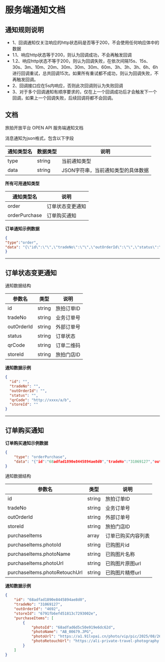 # 服务端通知文档

## 通知规则说明
- 1、回调通知仅关注响应的http状态码是否等于200，不会使用任何响应体中的数据
- 1.1、响应http状态等于200，则认为回调成功，不会再触发回调
- 1.2、响应http状态不等于200，则认为回调失败，在依次间隔15s、15s、30s、3m、10m、20m、30m、30m、30m、60m、3h、3h、3h、6h、6h进行回调重试，总共回调15次。如果所有重试都不成功，则认为回调失败，不再触发回调。
- 2、回调接口应在5s内响应，否则此次回调则认为失败回调
- 3、对于多个回调通知有顺序要求的，仅在上一个回调成功后才会触发下一个回调，如果上一个回调失败，后续回调将都不会回调。

##  文档
旅拍开放平台 OPEN API 服务端通知文档

消息通知为json格式，包含以下字段

| 通知类型名   | 数据类型   | 说明                  |
|---------|--------|---------------------|
| type   | string | 当前通知类型              |
| data   | string | JSON字符串，当前通知类型的具体数据 |


**所有可用通知类型**

| 通知类型名   | 说明       |
|---------|----------|
| order   | 订单状态变更通知 |
| orderPurchase  | 订单购买通知 |

**订单通知示例数据**

```json
{
"type":"order",
"data": "{\"id\":\"\",\"tradeNo\":\"\",\"outOrderId\":\"\",\"status\":\"\",\"qrCode\":\"http://xxxx/a/b\",\"storeId\":\"\"}"
}
```

-------

## 订单状态变更通知

通知数据结构

| 参数名        | 类型     | 说明     |
|------------|--------|--------|
| id         | string | 旅拍订单ID |
| tradeNo    | string | 业务订单号  |
| outOrderId | string | 外部订单号  |
| status     | string | 订单状态   |
| qrCode     | string | 订单二维码  |
| storeId    | string | 旅拍门店ID |

**通知数据示例**

```json
{
  "id": "",
  "tradeNo": "",
  "outOrderId": "",
  "status": "",
  "qrCode": "http://xxxx/a/b",
  "storeId": ""
}
```

-------

## 订单购买通知

**订单购买通知示例数据**

```json
{
    "type": "orderPurchase",
    "data": "{"id":"68adfad1890e8445894ae8d0","tradeNo":"31069127","outOrderId":"4692","storeId":"6791fb6efd51813c7293002e","purchaseItems":[{"photoId":"68adfad6d5c50e919e6dc62d","photoName":"AB_00679.JPG","photoUrl":"https://a1.91lvpai.cn/photo/vip/pic/2025/08/26/4692/1/17562221200002125.JPG","photoRetouchUrl":"https://ali-private-travel-photography.c360dn.com/linNytd0gNAvvyt-2oPhpsvsDh6U?Expires=1756878474\u0026OSSAccessKeyId=LTAI5tBQAdSmFuf4vrqDTyh2\u0026Signature=O9ZyCHAUeZ5RYQCe5kdSXdHJHco%3D"},{"photoId":"68adfad7d5c50e919e6dc631","photoName":"AB_00683.JPG","photoUrl":"https://a1.91lvpai.cn/photo/vip/pic/2025/08/26/4692/1/17562221200009934.JPG","photoRetouchUrl":"https://ali-private-travel-photography.c360dn.com/ltVUjF0wlMgS3EpUz7Zazh3utAdZ?Expires=1756878474\u0026OSSAccessKeyId=LTAI5tBQAdSmFuf4vrqDTyh2\u0026Signature=75BJ8Two%2B94Mc%2BU%2FuIyZ%2Fxy4kRY%3D"},{"photoId":"68adfad8d5c50e919e6dc635","photoName":"AB_00677.JPG","photoUrl":"https://a1.91lvpai.cn/photo/vip/pic/2025/08/26/4692/1/17562221200001256.JPG","photoRetouchUrl":"https://ali-private-travel-photography.c360dn.com/lqvnOU-eLCYPYq9BkAuBhauwjS_3?Expires=1756878474\u0026OSSAccessKeyId=LTAI5tBQAdSmFuf4vrqDTyh2\u0026Signature=AzQxL9eGdXy1y56XEVEU0GiWsXs%3D"},{"photoId":"68adfadad5c50e919e6dc63b","photoName":"AB_00675.JPG","photoUrl":"https://a1.91lvpai.cn/photo/vip/pic/2025/08/26/4692/1/17562221200001663.JPG","photoRetouchUrl":"https://ali-private-travel-photography.c360dn.com/luAkWbE4_YKN2MteG1osSLXhIf0f?Expires=1756878474\u0026OSSAccessKeyId=LTAI5tBQAdSmFuf4vrqDTyh2\u0026Signature=QOLoc%2F8l3mb6Qm2rLOXzIMYGPX0%3D"},{"photoId":"68adfaded5c50e919e6dc64f","photoName":"AB_00664.JPG","photoUrl":"https://a1.91lvpai.cn/photo/vip/pic/2025/08/26/4692/1/17562221200009863.JPG","photoRetouchUrl":"https://ali-private-travel-photography.c360dn.com/lkVNsdVbErx3sXXDT7J6cCsZPC9x?Expires=1756878474\u0026OSSAccessKeyId=LTAI5tBQAdSmFuf4vrqDTyh2\u0026Signature=1GV9q9dC5ryrnoTUVxvm4N2e38A%3D"},{"photoId":"68adfadfd5c50e919e6dc653","photoName":"AB_00663.JPG","photoUrl":"https://a1.91lvpai.cn/photo/vip/pic/2025/08/26/4692/1/17562221200005899.JPG","photoRetouchUrl":"https://ali-private-travel-photography.c360dn.com/lqdmzTFplHZuSAwZaUpfdk4gOE2r?Expires=1756878474\u0026OSSAccessKeyId=LTAI5tBQAdSmFuf4vrqDTyh2\u0026Signature=v5SNGLn5nRbgMWb7nanI2Vwnxes%3D"},{"photoId":"68adfae0d5c50e919e6dc657","photoName":"AB_00660.JPG","photoUrl":"https://a1.91lvpai.cn/photo/vip/pic/2025/08/26/4692/1/17562221200007893.JPG","photoRetouchUrl":"https://ali-private-travel-photography.c360dn.com/lhyOvnHiVoPzZcNOLblX0QeCF6aH?Expires=1756878474\u0026OSSAccessKeyId=LTAI5tBQAdSmFuf4vrqDTyh2\u0026Signature=ECiSJ%2Bk7zubKbY8PQYLXfjO6Hts%3D"},{"photoId":"68adfae1d5c50e919e6dc65b","photoName":"AB_00658.JPG","photoUrl":"https://a1.91lvpai.cn/photo/vip/pic/2025/08/26/4692/1/17562221200001548.JPG","photoRetouchUrl":"https://ali-private-travel-photography.c360dn.com/lq9DnWDJmEGLapVqNlsroG6nK5pz?Expires=1756878474\u0026OSSAccessKeyId=LTAI5tBQAdSmFuf4vrqDTyh2\u0026Signature=cFJdJ8r8NHhdWnidcNCdwZkZQn4%3D"},{"photoId":"68adfae2d5c50e919e6dc65f","photoName":"AB_00655.JPG","photoUrl":"https://a1.91lvpai.cn/photo/vip/pic/2025/08/26/4692/1/17562221200001853.JPG","photoRetouchUrl":"https://ali-private-travel-photography.c360dn.com/lq0rVYxMqQ4YoREB5K3EQLE18d5J?Expires=1756878474\u0026OSSAccessKeyId=LTAI5tBQAdSmFuf4vrqDTyh2\u0026Signature=cIy0%2FtKnqJOJaYTVhNXc9Jd%2BMc4%3D"},{"photoId":"68adfae5d5c50e919e6dc66b","photoName":"AB_00650.JPG","photoUrl":"https://a1.91lvpai.cn/photo/vip/pic/2025/08/26/4692/1/17562221200005584.JPG","photoRetouchUrl":"https://ali-private-travel-photography.c360dn.com/lr4iN8_GV6IKAOJzu-72t_KnS9Ut?Expires=1756878474\u0026OSSAccessKeyId=LTAI5tBQAdSmFuf4vrqDTyh2\u0026Signature=ZC7TX54TZqCspXtSzIOUGvfHzfQ%3D"}]}"
}
```

通知数据结构

| 参数名        | 类型     | 说明     |
|------------|--------|--------|
| id         | string | 旅拍订单ID |
| tradeNo    | string | 业务订单号  |
| outOrderId | string | 外部订单号  |
| storeId    | string | 旅拍门店ID |
| purchaseItems | array | 订单已购买内容列表 |
| purchaseItems.photoId | string | 已购图片id |
| purchaseItems.photoName | string | 已购图片名称 |
| purchaseItems.photoUrl | string | 已购图片原图url |
| purchaseItems.photoRetouchUrl | string | 已购图片精修url |

**通知数据示例**

```json
{
    "id": "68adfad1890e8445894ae8d0",
    "tradeNo": "31069127",
    "outOrderId": "4692",
    "storeId": "6791fb6efd51813c7293002e",
    "purchaseItems": [
        {
            "photoId": "68adfad6d5c50e919e6dc62d",
            "photoName": "AB_00679.JPG",
            "photoUrl": "https://a1.91lvpai.cn/photo/vip/pic/2025/08/26/4692/1/17562221200002125.JPG",
            "photoRetouchUrl": "https://ali-private-travel-photography.c360dn.com/linNytd0gNAvvyt-2oPhpsvsDh6U?Expires=1756878474&OSSAccessKeyId=LTAI5tBQAdSmFuf4vrqDTyh2&Signature=O9ZyCHAUeZ5RYQCe5kdSXdHJHco%3D"
        }
    ]
}
```